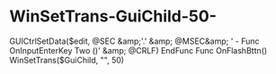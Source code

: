 # WinSetTrans-GuiChild-50-
GUICtrlSetData($edit, @SEC &amp;'.' &amp; @MSEC&amp; ' - Func OnInputEnterKey Two ()' &amp; @CRLF) EndFunc  Func OnFlashBttn()     WinSetTrans($GuiChild, "", 50)

